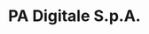 ---
CF del Contraente: '6628860964'
title: PA Digitale S.p.A.
lang: it
child_of_ref: partner-qualificati-elenco
---